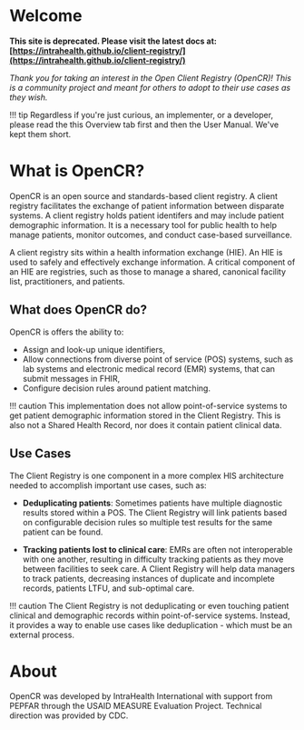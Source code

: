 # Welcome

**This site is deprecated. Please visit the latest docs at:[https://intrahealth.github.io/client-registry/](https://intrahealth.github.io/client-registry/)**

*Thank you for taking an interest in the Open Client Registry (OpenCR)! This is a community project and meant for others to adopt to their use cases as they wish.*

!!! tip
    Regardless if you're just curious, an implementer, or a developer, please read the this Overview tab first and then the User Manual. We've kept them short.

# What is OpenCR?

OpenCR is an open source and standards-based client registry. A client registry facilitates the exchange of patient information between disparate systems. A client registry holds patient identifers and may include patient demographic information. It is a necessary tool for public health to help manage patients, monitor outcomes, and conduct case-based surveillance.

A client registry sits within a health information exchange (HIE). An HIE is used to safely and effectively exchange information. A critical component of an HIE are registries, such as those to manage a shared, canonical facility list, practitioners, and patients. 

## What does OpenCR do?

OpenCR is offers the ability to:

* Assign and look-up unique identifiers,
* Allow connections from diverse point of service (POS) systems, such as lab systems and electronic medical record (EMR) systems, that can submit messages in FHIR,
* Configure decision rules around patient matching.

!!! caution
    This implementation does not allow point-of-service systems to get patient demographic information stored in the Client Registry. This is also not a Shared Health Record, nor does it contain patient clinical data.

## Use Cases

The Client Registry is one component in a more complex HIS architecture needed to accomplish important use cases, such as:

* **Deduplicating patients**: Sometimes patients have multiple diagnostic results stored within a POS. The Client Registry will link patients based on configurable decision rules so multiple test results for the same patient can be found. 

* **Tracking patients lost to clinical care**: EMRs are often not interoperable with one another, resulting in difficulty tracking patients as they move between facilities to seek care. A Client Registry will help data managers to track patients, decreasing instances of duplicate and incomplete records, patients LTFU, and sub-optimal care. 

!!! caution
    The Client Registry is not deduplicating or even touching patient clinical and demographic records within point-of-service systems. Instead, it provides a way to enable use cases like deduplication - which must be an external process. 

# About

OpenCR was developed by IntraHealth International with support from PEPFAR through the USAID MEASURE Evaluation Project. Technical direction was provided by CDC. 

